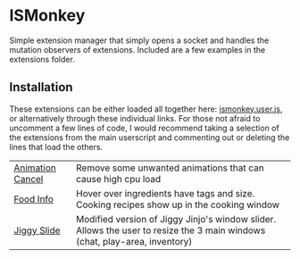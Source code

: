 ISMonkey
========

Simple extension manager that simply opens a socket and handles the mutation
observers of extensions. Included are a few examples in the extensions folder.

## Installation
These extensions can be either loaded all together here:
[ismonkey.user.js](https://github.com/holychikenz/ISMonkey/raw/main/singles/foodinfo.user.js),
or alternatively through these individual links. For those not afraid to uncomment
a few lines of code, I would recommend taking a selection of the extensions from
the main userscript and commenting out or deleting the lines that load the others.

| | |
|:-|:-|
| [Animation Cancel](https://github.com/holychikenz/ISMonkey/raw/main/singles/animationcancel.user.js) | Remove some unwanted animations that can cause high cpu load |
| [Food Info](https://github.com/holychikenz/ISMonkey/raw/main/singles/foodinfo.user.js ) | Hover over ingredients have tags and size. Cooking recipes show up in the cooking window |
| [Jiggy Slide](https://github.com/holychikenz/ISMonkey/raw/main/singles/jiggyslide.user.js) | Modified version of Jiggy Jinjo's window slider. Allows the user to resize the 3 main windows (chat, play-area, inventory) |
